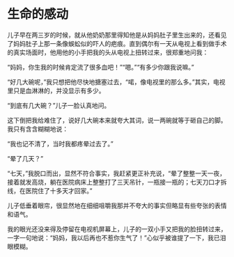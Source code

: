 # 生命的感动

儿子早在两三岁的时候，就从他奶奶那里得知他是从妈妈肚子里生出来的，还看见了妈妈肚子上那一条像蜈蚣似的吓人的疤痕。直到偶尔有一天从电视上看到做手术的真实场面时，他用他的小手把我的头从电视上扭转过来，很郑重地问我： 

“妈妈，你生我的时候肯定流了很多血吧！”“嗯。”“有多少你跟我说嘛。” 

“好几大碗呢，”我只想把他尽快地搪塞过去，“喏，像电视里的那么多。”其实，电视里只是血淋淋的，并没显示有多少。 

“到底有几大碗？”儿子一脸认真地问。 

这下倒把我给难住了，说好几大碗本来就夸大其词，说一两碗就等于砸自己的脚。我只有含含糊糊地说： 

“我也记不清了，当时我都疼晕过去了。” 

“晕了几天？” 

“七天，”我脱口而出，显然不符合事实，我赶紧更正补充说，“晕了整整一天一夜，接着就发高烧，躺在医院病床上整整打了三天吊针，一瓶接一瓶的；七天刀口才拆线，在医院住了十多天才回家。” 

儿子低垂着眼帘，很显然地在细细咀嚼我那并不夸大的事实但略显有些夸张的表情和语气。 

我的眼光还没来得及停留在电视机屏幕上，儿子的一双小手又把我的脸扭转过来，一字一句地说：“妈妈，我以后再也不惹你生气了！”心似乎被谁提了一下，我已泪眼模糊。
 